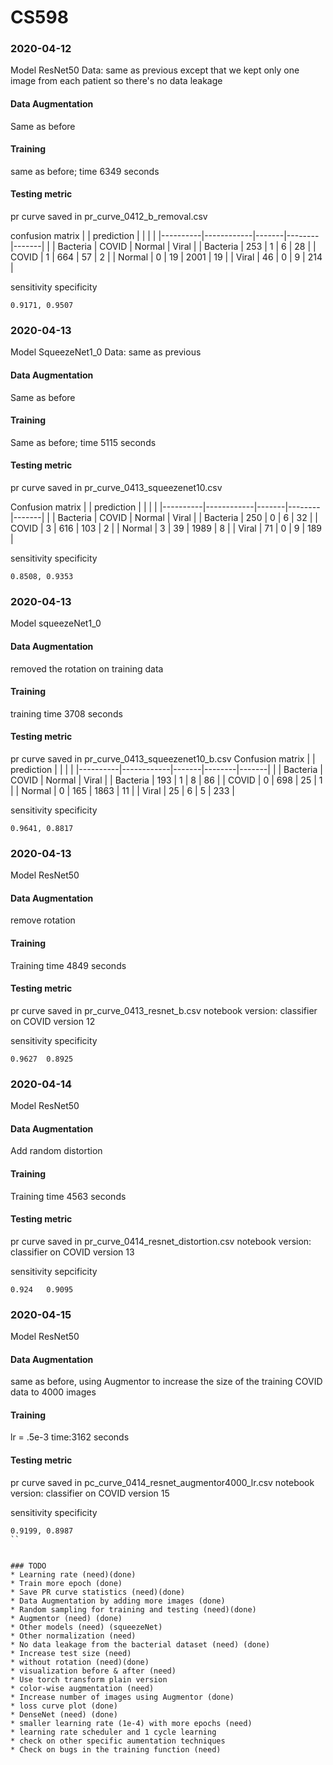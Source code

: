# CS598

### 2020-04-12
Model ResNet50
Data: same as previous except that we kept only one image from each patient so there's no data leakage
#### Data Augmentation
Same as before
#### Training
same as before; time 6349 seconds
#### Testing metric
pr curve saved in pr_curve_0412_b_removal.csv

confusion matrix
|          | prediction |       |        |       |
|----------|------------|-------|--------|-------|
|          | Bacteria   | COVID | Normal | Viral |
| Bacteria | 253        | 1     | 6      | 28    |
| COVID    | 1          | 664   | 57     | 2     |
| Normal   | 0          | 19    | 2001   | 19    |
| Viral    | 46         | 0     | 9      | 214   |

sensitivity specificity
```
0.9171, 0.9507
```
### 2020-04-13
Model SqueezeNet1_0
Data: same as previous
#### Data Augmentation
Same as before
#### Training
Same as before; time 5115 seconds
#### Testing metric
pr curve saved in pr_curve_0413_squeezenet10.csv

Confusion matrix
|          | prediction |       |        |       |
|----------|------------|-------|--------|-------|
|          | Bacteria   | COVID | Normal | Viral |
| Bacteria | 250        | 0     | 6      | 32    |
| COVID    | 3          | 616   | 103    | 2     |
| Normal   | 3          | 39    | 1989   | 8     |
| Viral    | 71         | 0     | 9      | 189   |

sensitivity specificity
```
0.8508, 0.9353
```
### 2020-04-13
Model squeezeNet1_0
#### Data Augmentation
removed the rotation on training data
#### Training
training time 3708 seconds
#### Testing metric
pr curve saved in pr_curve_0413_squeezenet10_b.csv
Confusion matrix
|          | prediction |       |        |       |
|----------|------------|-------|--------|-------|
|          | Bacteria   | COVID | Normal | Viral |
| Bacteria | 193        | 1     | 8      | 86    |
| COVID    | 0          | 698   | 25     | 1     |
| Normal   | 0          | 165   | 1863   | 11    |
| Viral    | 25         | 6     | 5      | 233   |

sensitivity specificity
```
0.9641, 0.8817
```
### 2020-04-13
Model ResNet50
#### Data Augmentation
remove rotation
#### Training
Training time 4849 seconds
#### Testing metric
pr curve saved in pr_curve_0413_resnet_b.csv
notebook version: classifier on COVID version 12

sensitivity specificity
```
0.9627	0.8925
```

### 2020-04-14
Model ResNet50
#### Data Augmentation
Add random distortion
#### Training 
Training time 4563 seconds
#### Testing metric
pr curve saved in pr_curve_0414_resnet_distortion.csv
notebook version: classifier on COVID version 13

sensitivity sepcificity
```
0.924	0.9095
```

### 2020-04-15
Model ResNet50
#### Data Augmentation
same as before, using Augmentor to increase the size of the training COVID data to 4000 images
#### Training
lr = .5e-3 time:3162 seconds
#### Testing metric
pr curve saved in pc_curve_0414_resnet_augmentor4000_lr.csv
notebook version: classifier on COVID version 15

sensitivity specificity
```
0.9199, 0.8987
``


### TODO
* Learning rate (need)(done)
* Train more epoch (done)
* Save PR curve statistics (need)(done)
* Data Augmentation by adding more images (done)
* Random sampling for training and testing (need)(done)
* Augmentor (need) (done)
* Other models (need) (squeezeNet)
* Other normalization (need)
* No data leakage from the bacterial dataset (need) (done)
* Increase test size (need)
* without rotation (need)(done)
* visualization before & after (need)
* Use torch transform plain version 
* color-wise augmentation (need)
* Increase number of images using Augmentor (done)
* loss curve plot (done)
* DenseNet (need) (done)
* smaller learning rate (1e-4) with more epochs (need)
* learning rate scheduler and 1 cycle learning
* check on other specific aumentation techniques
* Check on bugs in the training function (need)
